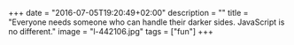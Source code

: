 +++
date = "2016-07-05T19:20:49+02:00"
description = ""
title = "Everyone needs someone who can handle their darker sides. JavaScript is no different."
image = "l-442106.jpg"
tags = ["fun"]
+++

